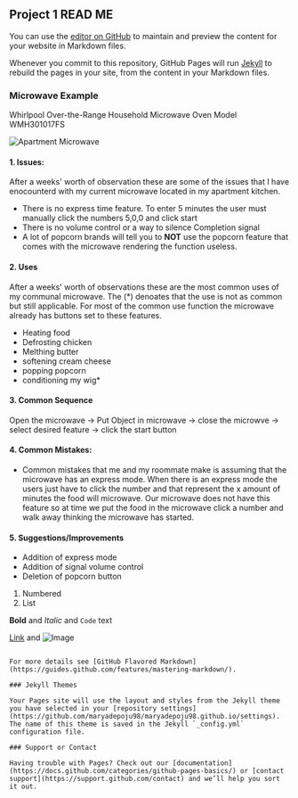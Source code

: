 ## Project 1 READ ME

You can use the [editor on GitHub](https://github.com/maryadepoju98/maryadepoju98.github.io/edit/main/index.md) to maintain and preview the content for your website in Markdown files.

Whenever you commit to this repository, GitHub Pages will run [Jekyll](https://jekyllrb.com/) to rebuild the pages in your site, from the content in your Markdown files.

### Microwave Example

Whirlpool Over-the-Range Household Microwave Oven Model WMH301017FS

![Apartment Microwave](C:\Users\Owner\Desktop\Tech\SPR21\HCI)

#### 1. Issues:

After a weeks' worth of observation these are some of the issues that I have enocounterd with my current microwave located in my apartment kitchen. 

- There is no express time feature. To enter 5 minutes the user must manually click the numbers 5,0,0 and click start
- There is no volume control or a way to silence Completion signal
-  A lot of popcorn brands will tell you to **NOT** use the popcorn feature that comes with the microwave rendering the function useless. 

#### 2. Uses

After a weeks' worth of observations these are the most common uses of my communal microwave.  The (*) denoates that the use is not as common but still applicable. For most of the common use function the microwave already has buttons set to these features. 

- Heating food
- Defrosting chicken
- Melthing butter
- softening cream cheese
- popping popcorn
- conditioning my wig*

#### 3. Common Sequence

Open the microwave -> Put Object in microwave -> close the microwve -> select desired feature -> click the start button

#### 4. Common Mistakes:

- Common mistakes that me and my roommate make is assuming that the microwave has an express mode. When there is an express mode the users just have to click the number and that represent the x amount of minutes the food will microwave. Our microwave does not have this feature so at time we put the food in the microwave click a number and walk away thinking the microwave has started.

#### 5. Suggestions/Improvements

- Addition of express mode
- Addition of signal volume control
- Deletion of popcorn button


1. Numbered
2. List

**Bold** and _Italic_ and `Code` text

[Link](url) and ![Image](src)
```

For more details see [GitHub Flavored Markdown](https://guides.github.com/features/mastering-markdown/).

### Jekyll Themes

Your Pages site will use the layout and styles from the Jekyll theme you have selected in your [repository settings](https://github.com/maryadepoju98/maryadepoju98.github.io/settings). The name of this theme is saved in the Jekyll `_config.yml` configuration file.

### Support or Contact

Having trouble with Pages? Check out our [documentation](https://docs.github.com/categories/github-pages-basics/) or [contact support](https://support.github.com/contact) and we’ll help you sort it out.

